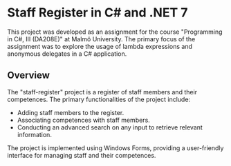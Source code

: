 # Staff Register in C# and .NET 7
This project was developed as an assignment for the course "Programming in C#, III (DA208E)" at Malmö University. The primary focus of the assignment was to explore the usage of lambda expressions and anonymous delegates in a C# application.

## Overview
The "staff-register" project is a register of staff members and their competences. The primary functionalities of the project include:

- Adding staff members to the register.
- Associating competences with staff members.
- Conducting an advanced search on any input to retrieve relevant information.

The project is implemented using Windows Forms, providing a user-friendly interface for managing staff and their competences.
